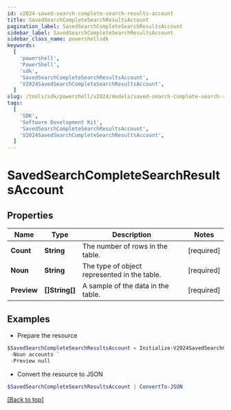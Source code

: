 ```yaml
---
id: v2024-saved-search-complete-search-results-account
title: SavedSearchCompleteSearchResultsAccount
pagination_label: SavedSearchCompleteSearchResultsAccount
sidebar_label: SavedSearchCompleteSearchResultsAccount
sidebar_class_name: powershellsdk
keywords:
  [
    'powershell',
    'PowerShell',
    'sdk',
    'SavedSearchCompleteSearchResultsAccount',
    'V2024SavedSearchCompleteSearchResultsAccount',
  ]
slug: /tools/sdk/powershell/v2024/models/saved-search-complete-search-results-account
tags:
  [
    'SDK',
    'Software Development Kit',
    'SavedSearchCompleteSearchResultsAccount',
    'V2024SavedSearchCompleteSearchResultsAccount',
  ]
---
```


# SavedSearchCompleteSearchResultsAccount

## Properties

| Name | Type | Description | Notes |
| --- | --- | --- | --- |
| **Count** | **String** | The number of rows in the table. | [required] |
| **Noun** | **String** | The type of object represented in the table. | [required] |
| **Preview** | **[]String[]** | A sample of the data in the table. | [required] |

## Examples

- Prepare the resource

```powershell
$SavedSearchCompleteSearchResultsAccount = Initialize-V2024SavedSearchCompleteSearchResultsAccount  -Count 3 `
 -Noun accounts `
 -Preview null
```

- Convert the resource to JSON

```powershell
$SavedSearchCompleteSearchResultsAccount | ConvertTo-JSON
```

[[Back to top]](#)
